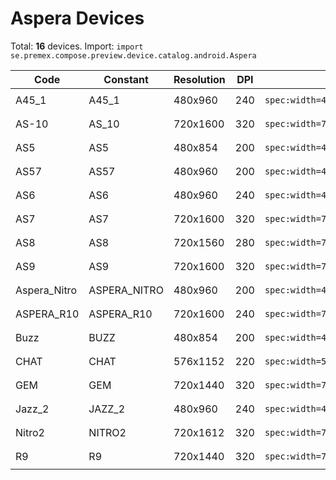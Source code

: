 # Aspera Devices

Total: **16** devices. Import: `import se.premex.compose.preview.device.catalog.android.Aspera`

| Code | Constant | Resolution | DPI | Compose Spec | Preview Usage |
|------|----------|------------|-----|-------------|---------------|
| A45_1 | A45_1 | 480x960 | 240 | `spec:width=480px,height=960px,dpi=240` | `@Preview(device = Aspera.A45_1)` |
| AS-10 | AS_10 | 720x1600 | 320 | `spec:width=720px,height=1600px,dpi=320` | `@Preview(device = Aspera.AS_10)` |
| AS5 | AS5 | 480x854 | 200 | `spec:width=480px,height=854px,dpi=200` | `@Preview(device = Aspera.AS5)` |
| AS57 | AS57 | 480x960 | 200 | `spec:width=480px,height=960px,dpi=200` | `@Preview(device = Aspera.AS57)` |
| AS6 | AS6 | 480x960 | 240 | `spec:width=480px,height=960px,dpi=240` | `@Preview(device = Aspera.AS6)` |
| AS7 | AS7 | 720x1600 | 320 | `spec:width=720px,height=1600px,dpi=320` | `@Preview(device = Aspera.AS7)` |
| AS8 | AS8 | 720x1560 | 280 | `spec:width=720px,height=1560px,dpi=280` | `@Preview(device = Aspera.AS8)` |
| AS9 | AS9 | 720x1600 | 320 | `spec:width=720px,height=1600px,dpi=320` | `@Preview(device = Aspera.AS9)` |
| Aspera_Nitro | ASPERA_NITRO | 480x960 | 200 | `spec:width=480px,height=960px,dpi=200` | `@Preview(device = Aspera.ASPERA_NITRO)` |
| ASPERA_R10 | ASPERA_R10 | 720x1600 | 240 | `spec:width=720px,height=1600px,dpi=240` | `@Preview(device = Aspera.ASPERA_R10)` |
| Buzz | BUZZ | 480x854 | 200 | `spec:width=480px,height=854px,dpi=200` | `@Preview(device = Aspera.BUZZ)` |
| CHAT | CHAT | 576x1152 | 220 | `spec:width=576px,height=1152px,dpi=220` | `@Preview(device = Aspera.CHAT)` |
| GEM | GEM | 720x1440 | 320 | `spec:width=720px,height=1440px,dpi=320` | `@Preview(device = Aspera.GEM)` |
| Jazz_2 | JAZZ_2 | 480x960 | 240 | `spec:width=480px,height=960px,dpi=240` | `@Preview(device = Aspera.JAZZ_2)` |
| Nitro2 | NITRO2 | 720x1612 | 320 | `spec:width=720px,height=1612px,dpi=320` | `@Preview(device = Aspera.NITRO2)` |
| R9 | R9 | 720x1440 | 320 | `spec:width=720px,height=1440px,dpi=320` | `@Preview(device = Aspera.R9)` |

<!-- Generated automatically. Do not edit manually. -->
